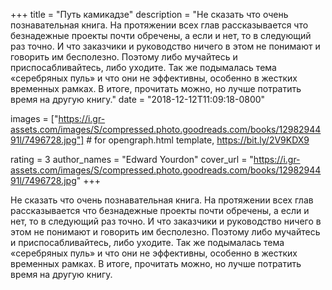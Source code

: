 
+++
title = "Путь камикадзе"
description = "Не сказать что очень познавательная книга. На протяжении всех глав рассказывается что безнадежные проекты почти обречены, а если и нет, то в следующий раз точно. И что заказчики и руководство ничего в этом не понимают и говорить им бесполезно. Поэтому либо мучайтесь и приспосабливайтесь, либо уходите. Так же подымалась тема «серебряных пуль» и что они не эффективны, особенно в жестких временных рамках. В итоге, прочитать можно, но лучше потратить время на другую книгу."
date = "2018-12-12T11:09:18-0800"

images = ["https://i.gr-assets.com/images/S/compressed.photo.goodreads.com/books/1298294491l/7496728.jpg"]  # for opengraph.html template, https://bit.ly/2V9KDX9

rating = 3
author_names = "Edward Yourdon"
cover_url = "https://i.gr-assets.com/images/S/compressed.photo.goodreads.com/books/1298294491l/7496728.jpg"
+++

Не сказать что очень познавательная книга. На протяжении всех глав рассказывается что безнадежные проекты почти обречены, а если и нет, то в следующий раз точно. И что заказчики и руководство ничего в этом не понимают и говорить им бесполезно. Поэтому либо мучайтесь
и приспосабливайтесь, либо уходите. Так же подымалась тема «серебряных пуль» и что они не эффективны, особенно в жестких временных рамках.
В итоге, прочитать можно, но лучше потратить время на другую книгу.
